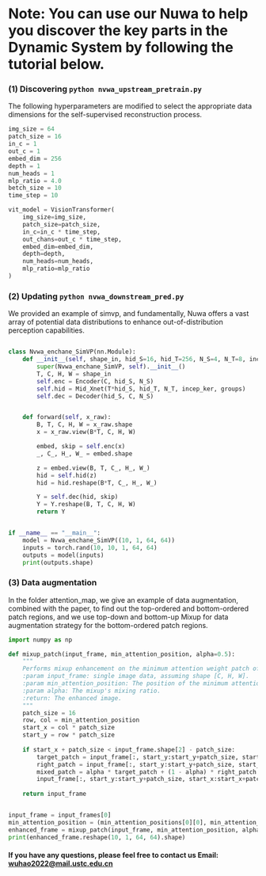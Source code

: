 # Note: You can use our Nuwa to help you discover the key parts in the Dynamic System by following the tutorial below.

### (1) Discovering ``` python nvwa_upstream_pretrain.py ```
The following hyperparameters are modified to select the appropriate data dimensions for the self-supervised reconstruction process.
```python
img_size = 64
patch_size = 16
in_c = 1 
out_c = 1
embed_dim = 256  
depth = 1
num_heads = 1
mlp_ratio = 4.0  
betch_size = 10
time_step = 10

vit_model = VisionTransformer(
    img_size=img_size,
    patch_size=patch_size,
    in_c=in_c * time_step,
    out_chans=out_c * time_step,
    embed_dim=embed_dim,
    depth=depth,
    num_heads=num_heads,
    mlp_ratio=mlp_ratio
)
```

### (2) Updating ``` python nvwa_downstream_pred.py ```
We provided an example of simvp, and fundamentally, Nuwa offers a vast array of potential data distributions to enhance out-of-distribution perception capabilities.
```python

class Nvwa_enchane_SimVP(nn.Module):
    def __init__(self, shape_in, hid_S=16, hid_T=256, N_S=4, N_T=8, incep_ker=[3,5,7,11], groups=8):
        super(Nvwa_enchane_SimVP, self).__init__()
        T, C, H, W = shape_in
        self.enc = Encoder(C, hid_S, N_S)
        self.hid = Mid_Xnet(T*hid_S, hid_T, N_T, incep_ker, groups)
        self.dec = Decoder(hid_S, C, N_S)


    def forward(self, x_raw):
        B, T, C, H, W = x_raw.shape
        x = x_raw.view(B*T, C, H, W)

        embed, skip = self.enc(x)
        _, C_, H_, W_ = embed.shape

        z = embed.view(B, T, C_, H_, W_)
        hid = self.hid(z)
        hid = hid.reshape(B*T, C_, H_, W_)

        Y = self.dec(hid, skip)
        Y = Y.reshape(B, T, C, H, W)
        return Y


if __name__ == "__main__":
    model = Nvwa_enchane_SimVP((10, 1, 64, 64))
    inputs = torch.rand(10, 10, 1, 64, 64)
    outputs = model(inputs)
    print(outputs.shape)


```

### (3) Data augmentation 

In the folder attention_map, we give an example of data augmentation, combined with the paper, to find out the top-ordered and bottom-ordered patch regions, and we use top-down and bottom-up Mixup for data augmentation strategy for the bottom-ordered patch regions.

```python
import numpy as np

def mixup_patch(input_frame, min_attention_position, alpha=0.5):
    """
    Performs mixup enhancement on the minimum attention weight patch of the specified image and its right-hand patch.
    :param input_frame: single image data, assuming shape [C, H, W].
    :param min_attention_position: The position of the minimum attention weight patch, in the form (row, col).
    :param alpha: The mixup's mixing ratio.
    :return: The enhanced image.
    """
    patch_size = 16 
    row, col = min_attention_position
    start_x = col * patch_size
    start_y = row * patch_size
    
    if start_x + patch_size < input_frame.shape[2] - patch_size:
        target_patch = input_frame[:, start_y:start_y+patch_size, start_x:start_x+patch_size]
        right_patch = input_frame[:, start_y:start_y+patch_size, start_x+patch_size:start_x+2*patch_size]
        mixed_patch = alpha * target_patch + (1 - alpha) * right_patch
        input_frame[:, start_y:start_y+patch_size, start_x:start_x+patch_size] = mixed_patch
    
    return input_frame


input_frame = input_frames[0] 
min_attention_position = (min_attention_positions[0][0], min_attention_positions[1][0]) 
enhanced_frame = mixup_patch(input_frame, min_attention_position, alpha=0.5)
print(enhanced_frame.reshape(10, 1, 64, 64).shape)
```



#### If you have any questions, please feel free to contact us Email: wuhao2022@mail.ustc.edu.cn






